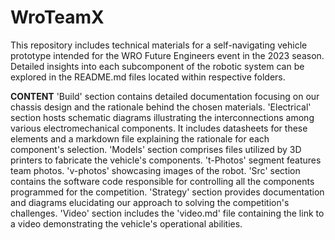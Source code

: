 # WroTeamX
This repository includes technical materials for a self-navigating vehicle prototype intended for the WRO Future Engineers event in the 2023 season. Detailed insights into each subcomponent of the robotic system can be explored in the README.md files located within respective folders.

**CONTENT**
'Build'    section contains detailed documentation focusing on our chassis design and the rationale behind the chosen materials.
'Electrical' section hosts schematic diagrams illustrating the interconnections among various electromechanical components. It includes datasheets for these elements and a markdown file explaining the rationale for each component's selection.
'Models'   section comprises files utilized by 3D printers to fabricate the vehicle's components.
't-Photos' segment features  team  photos. 
'v-photos' showcasing images of the robot.
'Src'      section contains the software code responsible for controlling all the components programmed for the competition.
'Strategy' section provides documentation and diagrams elucidating our approach to solving the competition's challenges.
'Video'    section includes the 'video.md' file containing the link to a video demonstrating the vehicle's operational abilities.
